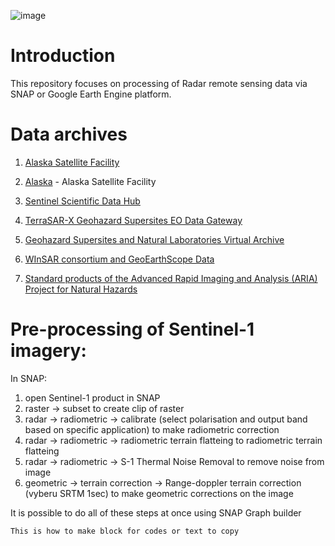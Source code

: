 ![image](https://github.com/StanislavHerber/SAR/assets/134272440/db81e86d-30d4-4224-abe2-c2d75b8bbf5c)

# Introduction
This repository focuses on processing of Radar remote sensing data via SNAP or Google Earth Engine platform.

# Data archives

1. <a href="https://asf.alaska.edu/">Alaska Satellite Facility</a>
2. [Alaska](https://asf.alaska.edu/) - Alaska Satellite Facility</a>

3. <a href="https://scihub.copernicus.eu/">Sentinel Scientific Data Hub</a>
4. <a href="https://sso.eoc.dlr.de/eoc/auth/login?service=https://download.geoservice.dlr.de/supersites/files/">TerraSAR-X Geohazard Supersites EO Data Gateway</a>
5. <a href="https://sso.eoc.dlr.de/eoc/auth/login?service=https://download.geoservice.dlr.de/supersites/files/">Geohazard Supersites and Natural Laboratories Virtual Archive</a>
6. <a href="http://www.unavco.org/data/imaging/sar">WInSAR consortium and GeoEarthScope Data</a>
7. <a href="http://aria-products.jpl.nasa.gov/">Standard products of the Advanced Rapid Imaging and Analysis (ARIA) Project for Natural Hazards</a>



# Pre-processing of Sentinel-1 imagery:

In SNAP:

1) open Sentinel-1 product in SNAP
2) raster -> subset to create clip of raster
3) radar -> radiometric -> calibrate (select polarisation and output band based on specific application) to make radiometric correction
4) radar -> radiometric -> radiometric terrain flatteing to radiometric terrain flatteing
5) radar -> radiometric -> S-1 Thermal Noise Removal to remove noise from image
6) geometric -> terrain correction -> Range-doppler terrain correction (vyberu SRTM 1sec) to make geometric corrections on the image

It is possible to do all of these steps at once using SNAP Graph builder

```
This is how to make block for codes or text to copy 
```
